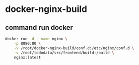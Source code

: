 # docker-nginx-build
## command run docker
```bash
docker run -d --name nginx \
    -p 8080:80 \
    -v /root/docker-nginx-build/conf.d:/etc/nginx/conf.d \
    -v /root/tododata/src/frontend/build:/build \
    nginx:latest
